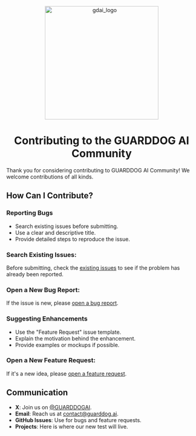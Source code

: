 <p align="center">
    <img src="https://guarddog.ai/wp-content/uploads/2024/03/purple-logo.png" alt="gdai_logo" width="300"/>
</p>

<h1 align="center">Contributing to the GUARDDOG AI Community</h1>



Thank you for considering contributing to GUARDDOG AI Community! We welcome contributions of all kinds.

## **How Can I Contribute?**

### **Reporting Bugs**

- Search existing issues before submitting.
- Use a clear and descriptive title.
- Provide detailed steps to reproduce the issue.

### **Search Existing Issues**: 
Before submitting, check the [existing issues](https://github.com/guarddogai/guarddogai/issues) to see if the problem has already been reported.

### **Open a New Bug Report**: 
If the issue is new, please [open a bug report](https://github.com/guarddogai/guarddogai/issues/new?assignees=&labels=bug&template=bug_report.md&title=%5BBUG%5D%3A+).

### **Suggesting Enhancements**

- Use the "Feature Request" issue template.
- Explain the motivation behind the enhancement.
- Provide examples or mockups if possible.

### **Open a New Feature Request**: 

If it's a new idea, please [open a feature request](https://github.com/guarddogai/guarddogai/issues/new?assignees=&labels=request&template=feature_request.md&title=%5BFEATURE_REQUEST%5D%3A+).


## Communication

- **X**: Join us on [@GUARDDOGAI](https://x.com/guarddogai).
- **Email**: Reach us at [contact@guarddog.ai](mailto:contact@guarddog.ai).
- **GitHub Issues**: Use for bugs and feature requests.
- **Projects**: Here is where our new test will live.

